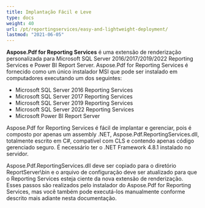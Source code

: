 ```yaml
---
title: Implantação Fácil e Leve
type: docs
weight: 40
url: /pt/reportingservices/easy-and-lightweight-deployment/
lastmod: "2021-06-05"
---
```


**Aspose.Pdf for Reporting Services** é uma extensão de renderização personalizada para Microsoft SQL Server 2016/2017/2019/2022 Reporting Services e Power BI Report Server. Aspose.Pdf for Reporting Services é fornecido como um único instalador MSI que pode ser instalado em computadores executando um dos seguintes:

- Microsoft SQL Server 2016 Reporting Services  
- Microsoft SQL Server 2017 Reporting Services  
- Microsoft SQL Server 2019 Reporting Services  
- Microsoft SQL Server 2022 Reporting Services  
- Microsoft Power BI Report Server
 
Aspose.Pdf for Reporting Services é fácil de implantar e gerenciar, pois é composto por apenas um assembly .NET, Aspose.Pdf.ReportingServices.dll, totalmente escrito em C#, compatível com CLS e contendo apenas código gerenciado seguro. É necessário ter o .NET Framework 4.8.1 instalado no servidor.

Aspose.Pdf.ReportingServices.dll deve ser copiado para o diretório ReportServer\bin e o arquivo de configuração deve ser atualizado para que o Reporting Services esteja ciente da nova extensão de renderização. Esses passos são realizados pelo instalador do Aspose.Pdf for Reporting Services, mas você também pode executá-los manualmente conforme descrito mais adiante nesta documentação.